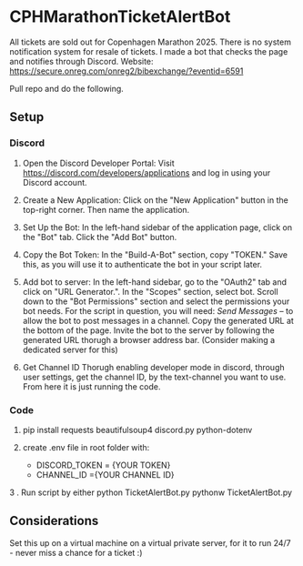# CPHMarathonTicketAlertBot
All tickets are sold out for Copenhagen Marathon 2025. There is no system notification system for resale of tickets. I made a bot that checks the page and notifies through Discord. 
Website: https://secure.onreg.com/onreg2/bibexchange/?eventid=6591

Pull repo and do the following.

## Setup
### Discord
  1. Open the Discord Developer Portal:
  Visit https://discord.com/developers/applications and log in using your Discord account.
  
  2. Create a New Application:
  Click on the "New Application" button in the top-right corner.
  Then name the application.
 
  3. Set Up the Bot:
  In the left-hand sidebar of the application page, click on the "Bot" tab.
  Click the "Add Bot" button.

  4. Copy the Bot Token:
  In the "Build-A-Bot" section, copy "TOKEN." Save this, as you will use it to authenticate the bot in your script later.

  5. Add bot to server:
     In the left-hand sidebar, go to the "OAuth2" tab and click on "URL Generator.".
     In the "Scopes" section, select bot.
     Scroll down to the "Bot Permissions" section and select the permissions your bot needs. For the script in question, you will need:
     *Send Messages* – to allow the bot to post messages in a channel.
     Copy the generated URL at the bottom of the page.
     Invite the bot to the server by following the generated URL thorugh a browser address bar.
     (Consider making a dedicated server for this)

   6. Get Channel ID
      Thorugh enabling developer mode in discord, through user settings, get the channel ID, by the text-channel you want to use. From here it is just running the code. 
       
### Code

1. pip install requests beautifulsoup4 discord.py python-dotenv


2. create .env file in root folder with: 
      - DISCORD_TOKEN = {YOUR TOKEN}
      - CHANNEL_ID ={YOUR CHANNEL ID}

3 . Run script by either
    python TicketAlertBot.py
    pythonw TicketAlertBot.py

## Considerations
Set this up on a virtual machine on a virtual private server, for it to run 24/7 - never miss a chance for a ticket :) 

  


